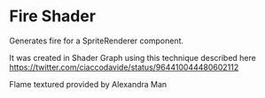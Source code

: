 # Fire Shader

Generates fire for a SpriteRenderer component.

It was created in Shader Graph using this technique described here
https://twitter.com/ciaccodavide/status/964410044480602112

Flame textured provided by Alexandra Man